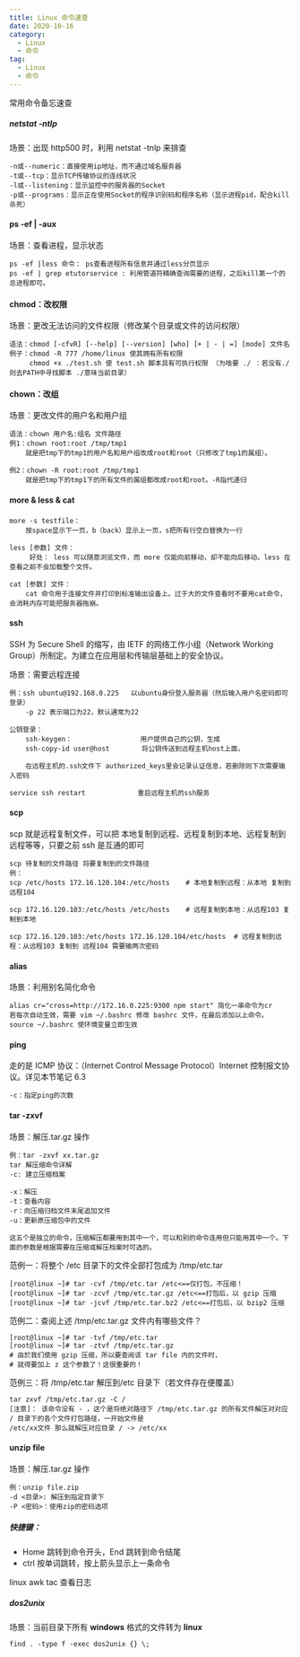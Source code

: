 ```yaml
---
title: Linux 命令速查
date: 2020-10-16
category:
  - Linux
  - 命令
tag:
  - Linux
  - 命令
---
```


常用命令备忘速查

<!--more-->



##### netstat -ntlp

场景：出现 http500 时，利用 netstat -tnlp 来排查

    -n或--numeric：直接使用ip地址，而不通过域名服务器
    -t或--tcp：显示TCP传输协议的连线状况
    -l或--listening：显示监控中的服务器的Socket
    -p或--programs：显示正在使用Socket的程序识别码和程序名称（显示进程pid，配合kill杀死）

#### ps -ef | -aux

场景：查看进程，显示状态

    ps -ef |less 命令： ps查看进程所有信息并通过less分页显示
    ps -ef | grep etutorservice : 利用管道符精确查询需要的进程，之后kill第一个的总进程即可。

#### chmod：改权限

场景：更改无法访问的文件权限（修改某个目录或文件的访问权限）

    语法：chmod [-cfvR] [--help] [--version] [who] [+ | - | =] [mode] 文件名
    例子：chmod -R 777 /home/linux 使其拥有所有权限
         chmod +x ./test.sh 使 test.sh 脚本具有可执行权限 （为啥要 ./ ：若没有./ 则去PATH中寻找脚本 ./意味当前目录）

#### chown：改组

场景：更改文件的用户名和用户组

    语法：chown 用户名:组名 文件路径
    例1：chown root:root /tmp/tmp1
        就是把tmp下的tmp1的用户名和用户组改成root和root（只修改了tmp1的属组）。
    
    例2：chown -R root:root /tmp/tmp1
        就是把tmp下的tmp1下的所有文件的属组都改成root和root。-R指代递归

#### more & less & cat

    more -s testfile：
        按space显示下一页，b（back）显示上一页，s把所有行空白替换为一行
    
    less [参数] 文件：
         好处： less 可以随意浏览文件，而 more 仅能向前移动，却不能向后移动。less 在查看之前不会加载整个文件。
    
    cat [参数] 文件：
        cat 命令用于连接文件并打印到标准输出设备上。过于大的文件查看时不要用cat命令，会消耗内存可能把服务器拖崩。

#### ssh

SSH 为 Secure Shell 的缩写，由 IETF 的网络工作小组（Network Working Group）所制定。为建立在应用层和传输层基础上的安全协议。

场景：需要远程连接

    例：ssh ubuntu@192.168.0.225   以ubuntu身份登入服务器（然后输入用户名密码即可登录）
        -p 22 表示端口为22，默认通常为22
    
    公钥登录：
        ssh-keygen：                 用户提供自己的公钥，生成
        ssh-copy-id user@host        将公钥传送到远程主机host上面，
    
        在远程主机的.ssh文件下 authorized_keys里会记录认证信息，若删除则下次需要输入密码
    
    service ssh restart             重启远程主机的ssh服务

#### scp

scp 就是远程复制文件，可以把 本地复制到远程、远程复制到本地、远程复制到远程等等，只要之前 ssh 是互通的即可

    scp 待复制的文件路径 将要复制到的文件路径
    例：
    scp /etc/hosts 172.16.120.104:/etc/hosts    # 本地复制到远程：从本地 复制到远程104
    
    scp 172.16.120.103:/etc/hosts /etc/hosts    # 远程复制到本地：从远程103 复制到本地
    
    scp 172.16.120.103:/etc/hosts 172.16.120.104/etc/hosts  # 远程复制到远程：从远程103 复制到 远程104 需要输两次密码

#### alias

场景：利用别名简化命令

    alias cr="cross=http://172.16.0.225:9300 npm start" 简化一串命令为cr
    若每次自动生效，需要 vim ~/.bashrc 修改 bashrc 文件，在最后添加以上命令。
    source ~/.bashrc 使环境变量立即生效

#### ping

走的是 ICMP 协议：（Internet Control Message Protocol）Internet 控制报文协议。详见本节笔记 6.3

    -c：指定ping的次数

#### tar -zxvf

场景：解压.tar.gz 操作

    例：tar -zxvf xx.tar.gz
    tar 解压缩命令详解
    -c: 建立压缩档案
    
    -x：解压
    -t：查看内容
    -r：向压缩归档文件末尾追加文件
    -u：更新原压缩包中的文件
    
    这五个是独立的命令，压缩解压都要用到其中一个，可以和别的命令连用但只能用其中一个。下面的参数是根据需要在压缩或解压档案时可选的。

范例一：将整个 /etc 目录下的文件全部打包成为 /tmp/etc.tar

    [root@linux ~]# tar -cvf /tmp/etc.tar /etc<==仅打包，不压缩！
    [root@linux ~]# tar -zcvf /tmp/etc.tar.gz /etc<==打包后，以 gzip 压缩
    [root@linux ~]# tar -jcvf /tmp/etc.tar.bz2 /etc<==打包后，以 bzip2 压缩

范例二：查阅上述 /tmp/etc.tar.gz 文件内有哪些文件？

    [root@linux ~]# tar -tvf /tmp/etc.tar
    [root@linux ~]# tar -ztvf /tmp/etc.tar.gz
    # 由於我们使用 gzip 压缩，所以要查阅该 tar file 内的文件时，
    # 就得要加上 z 这个参数了！这很重要的！

范例三：将 /tmp/etc.tar 解压到/etc 目录下（若文件存在便覆盖）

    tar zxvf /tmp/etc.tar.gz -C /
    [注意]： 该命令没有 - ，这个是将绝对路径下 /tmp/etc.tar.gz 的所有文件解压对对应 / 目录下的各个文件打包路径，一开始文件是
    /etc/xx文件 那么就解压对应目录 / -> /etc/xx

#### unzip file

场景：解压.tar.gz 操作

    例：unzip file.zip
    -d <目录>: 解压到指定目录下
    -P <密码>：使用zip的密码选项

##### 快捷键：

- Home 跳转到命令开头，End 跳转到命令结尾
- ctrl 按单词跳转，按上箭头显示上一条命令

linux awk tac 查看日志

##### dos2unix

场景：当前目录下所有 **windows** 格式的文件转为 **linux** 

```shell
find . -type f -exec dos2unix {} \;
```

